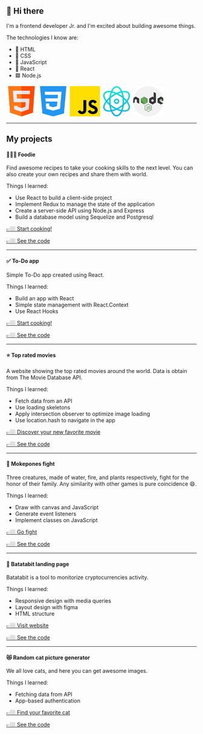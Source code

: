 ## 👋 Hi there

I'm a frontend developer Jr. and I'm excited about building awesome things.

The technologies I know are:

- 🩻 HTML
- 💅 CSS
- 🦾 JavaScript
- 💠 React
- 🟩 Node.js

<img src="./html.png" alt="html" width="80"/> <img src="./css-3.png" alt="css" width="80"/> <img src="./js.png" alt="javascript" width="80"/> <img src="./react.png" alt="react" width="80"/> <img src="./nodejs.png" alt="node" width="80"/>

---

## My projects

#### 🧑🏼‍🍳 Foodie

Find awesome recipes to take your cooking skills to the next level. You can also create your own recipes and share them with world.

Things I learned:
- Use React to build a client-side project
- Implement Redux to manage the state of the application
- Create a server-side API using Node.js and Express
- Build a database model using Sequelize and Postgresql

<a href="http://foodie-pi-tau.vercel.app/" target="_blank">👉🏼 Start cooking!</a>

<a href="https://github.com/ferchoeth/Food-app" target="_blank">👉🏼 See the code</a>

---

#### ✅ To-Do app

Simple To-Do app created using React.

Things I learned:
- Build an app with React
- Simple state management with React.Context
- Use React Hooks

<a href="https://ferchoeth.github.io/todo-react-app/" target="_blank">👉🏼 Start cooking!</a>

<a href="https://github.com/ferchoeth/todo-react-app" target="_blank">👉🏼 See the code</a>

---

#### ⭐️ Top rated movies

A website showing the top rated movies around the world. Data is obtain from The Movie Database API.

Things I learned:
- Fetch data from an API
- Use loading skeletons
- Apply intersection observer to optimize image loading
- Use location.hash to navigate in the app

<a href="https://ferchoeth.github.io/top-rated-movies/" target="_blank">👉🏼 Discover your new favorite movie</a>

<a href="https://github.com/ferchoeth/top-rated-movies" target="_blank">👉🏼 See the code</a>

---

#### 👾 Mokepones fight

Three creatures, made of water, fire, and plants respectively, fight for the honor of their family. Any similarity with other games is pure coincidence 😄.

Things I learned:
- Draw with canvas and JavaScript
- Generate event listeners
- Implement classes on JavaScript

<a href="https://ferchoeth.github.io/Batalla-de-Mokepones/" target="_blank">👉🏼 Go fight</a>

<a href="https://github.com/ferchoeth/Batalla-de-Mokepones" target="_blank">👉🏼 See the code</a>

---

#### 💸 Batatabit landing page

Batatabit is a tool to monitorize cryptocurrencies activity.

Things I learned:
- Responsive design with media queries
- Layout design with figma
- HTML structure

<a href="https://ferchoeth.github.io/batatabit-clon/" target="_blank">👉🏼 Visit website</a>

<a href="https://github.com/ferchoeth/batatabit-clon" target="_blank">👉🏼 See the code</a>

---

#### 😻 Random cat picture generator

We all love cats, and here you can get awesome images.

Things I learned:
- Fetching data from API
- App-based authentication

<a href="https://ferchoeth.github.io/cat-picture-generator/" target="_blank">👉🏼 Find your favorite cat</a>

<a href="https://github.com/ferchoeth/cat-picture-generator" target="_blank">👉🏼 See the code</a>


<!--
**ferchoeth/ferchoeth** is a ✨ _special_ ✨ repository because its `README.md` (this file) appears on your GitHub profile.

Here are some ideas to get you started:

- 🔭 I’m currently working on ...
- 🌱 I’m currently learning ...
- 👯 I’m looking to collaborate on ...
- 🤔 I’m looking for help with ...
- 💬 Ask me about ...
- 📫 How to reach me: ...
- 😄 Pronouns: ...
- ⚡ Fun fact: ...
-->
